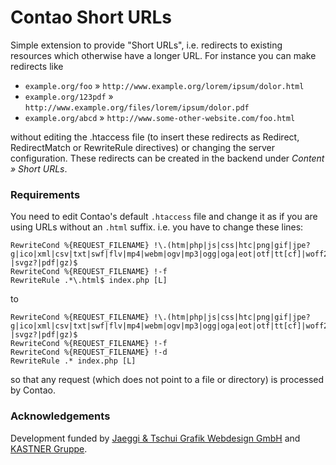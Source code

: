 Contao Short URLs
===================

Simple extension to provide "Short URLs", i.e. redirects to existing resources which otherwise have a longer URL. For instance you can make redirects like

* `example.org/foo` » `http://www.example.org/lorem/ipsum/dolor.html`
* `example.org/123pdf` » `http://www.example.org/files/lorem/ipsum/dolor.pdf`
* `example.org/abcd` » `http://www.some-other-website.com/foo.html`

without editing the .htaccess file (to insert these redirects as Redirect, RedirectMatch or RewriteRule directives) or changing the server configuration. These redirects can be created in the backend under _Content » Short URLs_.


### Requirements

You need to edit Contao's default `.htaccess` file and change it as if you are using URLs without an `.html` suffix. i.e. you have to change these lines:

```
RewriteCond %{REQUEST_FILENAME} !\.(htm|php|js|css|htc|png|gif|jpe?g|ico|xml|csv|txt|swf|flv|mp4|webm|ogv|mp3|ogg|oga|eot|otf|tt[cf]|woff2?|svgz?|pdf|gz)$
RewriteCond %{REQUEST_FILENAME} !-f
RewriteRule .*\.html$ index.php [L]
```

to

```
RewriteCond %{REQUEST_FILENAME} !\.(htm|php|js|css|htc|png|gif|jpe?g|ico|xml|csv|txt|swf|flv|mp4|webm|ogv|mp3|ogg|oga|eot|otf|tt[cf]|woff2?|svgz?|pdf|gz)$
RewriteCond %{REQUEST_FILENAME} !-f
RewriteCond %{REQUEST_FILENAME} !-d
RewriteRule .* index.php [L]
```

so that any request (which does not point to a file or directory) is processed by Contao.


### Acknowledgements

Development funded by [Jaeggi & Tschui Grafik Webdesign GmbH](http://www.jaeggitschui.ch/) and [KASTNER Gruppe](http://www.kastner.at/).
